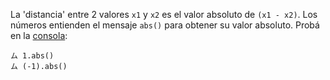 La 'distancia' entre 2 valores `x1` y `x2` es el valor absoluto de `(x1 - x2)`. Los números entienden el mensaje `abs()` para obtener su valor absoluto.
Probá en la [consola](#console):

```wollok
ム 1.abs()
ム (-1).abs()
```